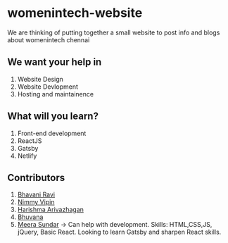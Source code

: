 # womenintech-website

We are thinking of putting together a small website to post info and blogs about womenintech chennai

## We want your help in

1. Website Design
2. Website Devlopment
3. Hosting and maintainence

## What will you learn?

1. Front-end development
2. ReactJS
3. Gatsby
4. Netlify

## Contributors

1. [Bhavani Ravi](https://github.com/bhavaniravi)
2. [Nimmy Vipin](https://github.com/NimmyVipin)
3. [Harishma Arivazhagan](https://github.com/AHarishma/)
4. [Bhuvana](https://github.com/bhuvana-guna)
5. [Meera Sundar](https://github.com/meerasndr) -> Can help with development. Skills: HTML,CSS,JS, jQuery, Basic React. Looking to learn Gatsby and sharpen React skills.
